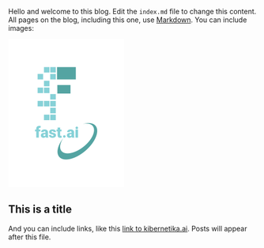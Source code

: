 Hello and welcome to this blog. Edit the `index.md` file to change this content. All pages on the blog, including this one, use [Markdown](https://guides.github.com/features/mastering-markdown/). You can include images:

![Image of kibernetika.ai logo](images/logo.png)

## This is a title

And you can include links, like this [link to kibernetika.ai](https://www.kibernetika.ai). Posts will appear after this file. 
